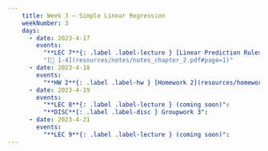 ```yaml
---
    title: Week 3 – Simple Linear Regression
    weekNumber: 3
    days:
      - date: 2023-4-17
        events:
          "**LEC 7**{: .label .label-lecture } [Linear Prediction Rules](resources/lecture/lec07.pdf)":
          "[📖 1-4](resources/notes/notes_chapter_2.pdf#page=1)"
      - date: 2023-4-18
        events:
          "**HW 2**{: .label .label-hw } [Homework 2](resources/homework/hw2/homework2.pdf) [🍃](https://www.overleaf.com/read/jbcdzmjyrhyt)":
      - date: 2023-4-19
        events:
          "**LEC 8**{: .label .label-lecture } (coming soon)":
          "**DISC**{: .label .label-disc } Groupwork 3":
      - date: 2023-4-21
        events:
          "**LEC 9**{: .label .label-lecture } (coming soon)":
---
```

